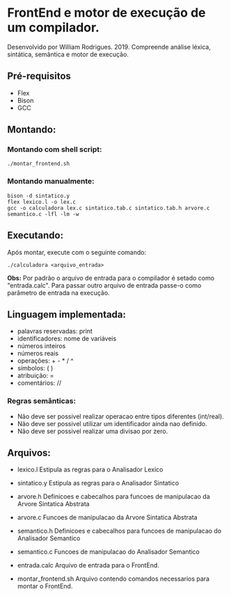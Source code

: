# FrontEnd e motor de execução de um compilador.
Desenvolvido por William Rodrigues. 2019.
Compreende análise léxica, sintática, semântica e motor de execução.

## Pré-requisitos
- Flex
- Bison
- GCC

## Montando:

### Montando com shell script:
```
./montar_frontend.sh
```

### Montando manualmente:
```
bison -d sintatico.y
flex lexico.l -o lex.c
gcc -o calculadora lex.c sintatico.tab.c sintatico.tab.h arvore.c semantico.c -lfl -lm -w
```

## Executando:
Após montar, execute com o seguinte comando:
```
./calculadora <arquivo_entrada>
```

**Obs:** Por padrão o arquivo de entrada para o compilador é setado como "entrada.calc".
Para passar outro arquivo de entrada passe-o como parâmetro de entrada na execução.

## Linguagem implementada:

- palavras reservadas: print
- identificadores: nome de variáveis
- números inteiros
- números reais
- operações: + - * / ^
- símbolos: ( )
- atribuição: =
- comentários: //

### Regras semânticas:

- Não deve ser possivel realizar operacao entre tipos diferentes (int/real).
- Não deve ser possivel utilizar um identificador ainda nao definido.
- Não deve ser possivel realizar uma divisao por zero.

## Arquivos:

- lexico.l
Estipula as regras para o Analisador Lexico

- sintatico.y
Estipula as regras para o Analisador Sintatico

- arvore.h
Definicoes e cabecalhos para funcoes de manipulacao da Arvore Sintatica Abstrata

- arvore.c
Funcoes de manipulacao da Arvore Sintatica Abstrata

- semantico.h
Definicoes e cabecalhos para funcoes de manipulacao do Analisador Semantico

- semantico.c
Funcoes de manipulacao do Analisador Semantico

- entrada.calc
Arquivo de entrada para o FrontEnd.

- montar_frontend.sh
Arquivo contendo comandos necessarios para montar o FrontEnd.
